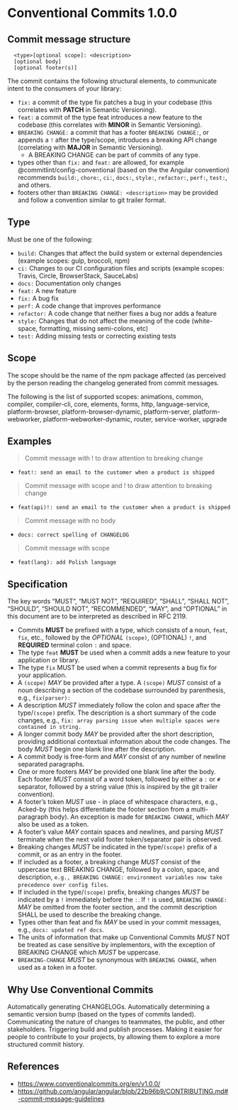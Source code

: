 # Conventional Commits 1.0.0

## Commit message structure

```
  <type>[optional scope]: <description>
  [optional body]
  [optional footer(s)]
```

The commit contains the following structural elements, to communicate intent to the consumers of your library:

-   `fix:` a commit of the type fix patches a bug in your codebase (this correlates with **PATCH** in Semantic Versioning).
-   `feat:` a commit of the type feat introduces a new feature to the codebase (this correlates with **MINOR** in Semantic Versioning).
-   `BREAKING CHANGE:` a commit that has a footer `BREAKING CHANGE:`, or appends a `!` after the type/scope, introduces a breaking API change (correlating with **MAJOR** in Semantic Versioning).
    -   A BREAKING CHANGE can be part of commits of any type.
-   types other than `fix:` and `feat:` are allowed, for example @commitlint/config-conventional (based on the the Angular convention) recommends `build:`, `chore:`, `ci:`, `docs:`, `style:`, `refactor:`, `perf:`, `test:`, and others.
-   footers other than `BREAKING CHANGE: <description>` may be provided and follow a convention similar to git trailer format.

## Type

Must be one of the following:

-   `build:` Changes that affect the build system or external dependencies (example scopes: gulp, broccoli, npm)
-   `ci:` Changes to our CI configuration files and scripts (example scopes: Travis, Circle, BrowserStack, SauceLabs)
-   `docs:` Documentation only changes
-   `feat:` A new feature
-   `fix:` A bug fix
-   `perf:` A code change that improves performance
-   `refactor:` A code change that neither fixes a bug nor adds a feature
-   `style:` Changes that do not affect the meaning of the code (white-space, formatting, missing semi-colons, etc)
-   `test:` Adding missing tests or correcting existing tests

## Scope

The scope should be the name of the npm package affected (as perceived by the person reading the changelog generated from commit messages.

The following is the list of supported scopes:
animations, common, compiler, compiler-cli, core, elements, forms, http, language-service, platform-browser, platform-browser-dynamic, platform-server, platform-webworker, platform-webworker-dynamic, router, service-worker, upgrade

## Examples

> Commit message with ! to draw attention to breaking change

-   `feat!: send an email to the customer when a product is shipped`

> Commit message with scope and ! to draw attention to breaking change

-   `feat(api)!: send an email to the customer when a product is shipped`

> Commit message with no body

-   `docs: correct spelling of CHANGELOG`

> Commit message with scope

-   `feat(lang): add Polish language`

## Specification

The key words “MUST”, “MUST NOT”, “REQUIRED”, “SHALL”, “SHALL NOT”, “SHOULD”, “SHOULD NOT”, “RECOMMENDED”, “MAY”, and “OPTIONAL” in this document are to be interpreted as described in RFC 2119.

-   Commits **MUST** be prefixed with a type, which consists of a noun, `feat`, `fix`, etc., followed by the _OPTIONAL_ `(scope)`, (OPTIONAL) `!`, and **REQUIRED** terminal colon `:` and space.
-   The type `feat` **MUST** be used when a commit adds a new feature to your application or library.
-   The type `fix` MUST be used when a commit represents a bug fix for your application.
-   A `(scope)` _MAY_ be provided after a type. A `(scope)` _MUST_ consist of a noun describing a section of the codebase surrounded by parenthesis, e.g., `fix(parser):`
-   A description _MUST_ immediately follow the colon and space after the type/`(scope)` prefix. The description is a short summary of the code changes, e.g., `fix: array parsing issue when multiple spaces were contained in string.`
-   A longer commit body _MAY_ be provided after the short description, providing additional contextual information about the code changes. The body _MUST_ begin one blank line after the description.
-   A commit body is free-form and _MAY_ consist of any number of newline separated paragraphs.
-   One or more footers _MAY_ be provided one blank line after the body. Each footer _MUST_ consist of a word token, followed by either a `:`<space> or <space>`#` separator, followed by a string value (this is inspired by the git trailer convention).
-   A footer’s token _MUST_ use - in place of whitespace characters, e.g., Acked-by (this helps differentiate the footer section from a multi-paragraph body). An exception is made for `BREAKING CHANGE`, which _MAY_ also be used as a token.
-   A footer’s value _MAY_ contain spaces and newlines, and parsing _MUST_ terminate when the next valid footer token/separator pair is observed.
-   Breaking changes _MUST_ be indicated in the type/`(scope)` prefix of a commit, or as an entry in the footer.
-   If included as a footer, a breaking change _MUST_ consist of the uppercase text BREAKING CHANGE, followed by a colon, space, and description, `e.g., BREAKING CHANGE: environment variables now take precedence over config files`.
-   If included in the type/`(scope)` prefix, breaking changes _MUST_ be indicated by a `!` immediately before the `:`. If `!` is used, `BREAKING CHANGE:` _MAY_ be omitted from the footer section, and the commit description SHALL be used to describe the breaking change.
-   Types other than feat and fix _MAY_ be used in your commit messages, e.g., `docs: updated ref docs`.
-   The units of information that make up Conventional Commits _MUST_ NOT be treated as case sensitive by implementors, with the exception of BREAKING CHANGE which _MUST_ be uppercase.
-   `BREAKING-CHANGE` _MUST_ be synonymous with `BREAKING CHANGE`, when used as a token in a footer.

## Why Use Conventional Commits

Automatically generating CHANGELOGs.
Automatically determining a semantic version bump (based on the types of commits landed).
Communicating the nature of changes to teammates, the public, and other stakeholders.
Triggering build and publish processes.
Making it easier for people to contribute to your projects, by allowing them to explore a more structured commit history.

## References

-   https://www.conventionalcommits.org/en/v1.0.0/
-   https://github.com/angular/angular/blob/22b96b9/CONTRIBUTING.md#-commit-message-guidelines
